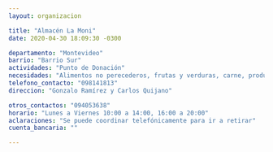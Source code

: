 ```yaml
---
layout: organizacion

title: "Almacén La Moni"
date: 2020-04-30 18:09:30 -0300

departamento: "Montevideo"
barrio: "Barrio Sur"
actividades: "Punto de Donación"
necesidades: "Alimentos no perecederos, frutas y verduras, carne, productos sanitarios (tapabocas, guantes, alcohol en gel, detergente,etc), recipientes o tuppers"
telefono_contacto: "098141813"
direccion: "Gonzalo Ramírez y Carlos Quijano"

otros_contactos: "094053638"
horario: "Lunes a Viernes 10:00 a 14:00, 16:00 a 20:00"
aclaraciones: "Se puede coordinar telefónicamente para ir a retirar"
cuenta_bancaria: ""

---
```

